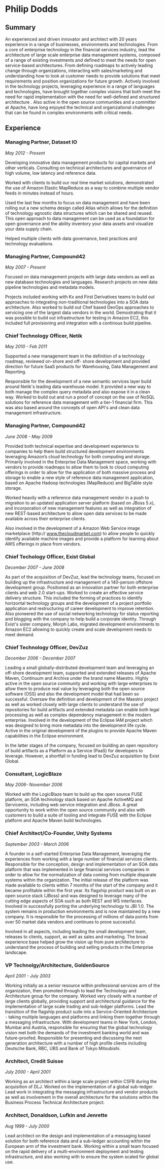 # Philip Dodds

## Summary

An experienced and driven innovator and architect with 20 years experience in a range of businesses, environments and technologies. From a core of enterprise technology in the financial services industry, lead the architecture of large scale enterprise data management systems, composed of a range of existing investments and defined to meet the needs for open service-based architectures. From defining roadmaps to actively leading change through organizations, interacting with sales/marketing and understanding how to look at customer needs to provide solutions that meet requirements and position organizations for future growth. Actively involved in the technology projects, leveraging experience in a range of languages and technologies, have brought together complex visions that both meet the need for rapid implementation with the need for well-defined and structured architecture . Also active in the open source communities and a committer at Apache, have long enjoyed the technical and organizational challenges that can be found in complex environments with critical needs.

## Experience

### Managing Partner, Dataset IO 
*May 2012 - Present*

Developing innovative data management products for capital markets and other verticals. Consulting on technical architectures and governance of high volume, low latency and reference data.

Worked with clients to build our real time market solutions,  demonstrated the use of Amazon Elastic MapReduce as a way to combine multiple vendor feeds in minutes instead of hours.

Used the last few months to focus on data management and have been rolling out a new schema design called Atlas which allows for the definition of technology agnostic data structures which can be shared and reused.  This open approach to data management can be used as a foundation for open governance and the ability inventory your data assets and visualize your data supply chain.

Helped multiple clients with data governance, best practices and technology evaluations.

### Managing Partner, Compound42
*May 2007 - Present*

Focused on data management projects with large data vendors as well as new database technologies and languages. Research projects on new data pipeline technologies and metadata models.

Projects included working with Kx and First Derivatives teams to build out approaches to integrating non-traditional technologies into a SOA data architecture.  Also worked to build out Chef based DevOps approaches to servicing one of the largest data vendors in the world.  Demostrating that it was possible to build out infrastructure for testing in Amazon EC2,  this included full provisioning and integration with a continous build pipeline.

### Chief Technology Officer, Netik
*May 2010 - Feb 2011*
 
Supported a new management team in the definition of a technology roadmap, reviewed on-shore and off- shore development and provided direction for future SaaS products for Warehousing, Data Management and Reporting.

Responsible for the development of a new semantic services layer build around Netik's leading data warehouse model.  It provided a new way to both manage the complex query metadata and also expose it in a clean way.  Worked to build out and run a proof of concept on the use of NoSQL solutions for reference data management with a tier-1 financial firm.  This was also based around the concepts of open API's and clean data management infrastructure.


### Managing Partner, Compound42
*June 2008 - May 2009* 

Provided both technical expertise and development experience to companies to help them build structured development environments leveraging Amazon’s cloud technology for both computing and storage. Primarily involved in the Enterprise Data Management space, working with vendors to provide roadmaps to allow them to look to cloud computing offerings in order to allow for the application of both massive process and storage to enable a new style of reference data management application, based on Apache Hadoop technologies (MapReduce) and BigTable style storage.

Worked heavily with a reference data management vendor in a push to migration to an updated application server platform (based on JBoss 5.x), and incorporation of new management features as well as integration of new REST-based architecture to allow open data services to be made available across their enterprise clients.

Also involved in the development of a Amazon Web Service image marketplace (http:// www.thecloudmarket.com) to allow people to quickly identify available machine images and provide a platform for learning about AWS offerings in place from vendors.

### Chief Techology Officer, Exist Global
*December 2007 - June 2008*

As part of the acquisition of DevZuz, lead the technology teams, focused on building up the infrastructure and management of a 140-person offshore development group. Positioned as an innovation partner for both enterprise clients and web 2.0 start-ups. Worked to create an effective service delivery structure.
 This included the forming of practices to identify horizontal technology groups and the development of a project portfolio application and restructuring of career development to improve retention. Also pioneered the use of social networking technology for status reporting and blogging with the company to help build a corporate identity. Through Exist's sister company, Morph Labs, migrated development environments to Amazon EC2 allowing to quickly create and scale development needs to meet demand.
 
### Chief Technology Officer, DevZuz
*December 2006 - December 2007*

Leading a small globally-distributed development team and leveraging an off-shore development team, supported and extended releases of Apache Maven, Continuum and Archiva under the brand name Maestro. Highly active in the open source community and working with large enterprises to allow them to produce real value by leveraging both the open source software (OSS) and also the development model that had been so successful. Oversaw the definition and development of the Maestro project as well as worked closely with large clients to understand the use of repositories for build artifacts and extended metadata can enable both legal processing as well as complex dependency management in the modern enterprise. Involved in the development of the Eclipse IAM project which was designed to bring more metadata into the development life cycle. Active in the original development of the plugins to provide Apache Maven capabilities in the Eclipse environment.

In the latter stages of the company, focused on building an open repository of build artifacts as a Platform as a Service (PaaS) for developers to leverage. However, a shortfall in funding lead to DevZuz acquisition by Exist Global.

### Consultant, LogicBlaze
*May 2006- November 2006*

Worked with the LogicBlaze team to build up the open source FUSE platform, an SOA technology stack based on Apache ActiveMQ and Servicemix, including web service integration and JBoss. A great opportunity to work within the open source community and also with customers to build a suite of tooling and integrate FUSE with the Eclipse platform and Apache Maven build technologies.

### Chief Architect/Co-Founder, Unity Systems
*September 2003 - March 2006*

A founder in a self-started Enterprise Data Management, leveraging the experiences from working with a large number of financial services clients. Responsible for the conception, design and implementation of an SOA data platform that was implemented in large financial services companies in order to allow for the normalization of data coming from multiple disparate systems within the organization. The initial release of the platform was made available to clients within 7 months of the start of the company and it became profitable within the first year. Its flagship product was built on an open source stack (JBoss) and was designed to leverage many of the cutting edge aspects of SOA such as both REST and WS interfaces. Involved in successfully porting the underlying technology to JBI 1.0. The system remains in production environments and is now maintained by a new company. It is responsible for the processing of millions of data points from over 50 market data vendors and continues to prove successful.

Involved in all aspects, including leading the small development team, releases to clients, support, as well as sales and marketing. The broad experience base helped grow the vision up from pure architecture to understand the process of building and selling products in the Enterprise landscape.

### VP Technolgy/Architecture, GoldenSource
*April 2001 - July 2003*

Working initially as a senior resource within professional services arm of the organization, then promoted through to lead the Technology and Architecture group for the company. Worked very closely with a number of large clients globally, providing support and architectural guidance for the implementation of large scale trading and sub-ledger platforms. Lead the transition of the flagship product suite into a Service-Oriented Architecture - taking multiple languages and platforms and linking them together through a messaging infrastructure. With development teams in New York, London, Mumbai and Austria, responsible for ensuring that the global technology vision met both the demands of the investment banking world and was future-proofed. Responsible for presenting and discussing the next generation architecture with a number of high profile clients including Deutsche Bank, RBC, UBS and Bank of Tokyo Mitsubishi.


### Architect, Credit Suisse
*July 2000 - April 2001*

Working as an architect within a large scale project within CSFB during the acquisition of DLJ. Worked on the implementation of a global sub-ledger. Lead work in integrating the messaging infrastructure and vendor products as well as involvement in the overall architecture for the solutions within the Business Process Technical Architecture project.

### Architect, Donaldson, Lufkin and Jenrette
*Aug 1999 - July 2000*

Lead architect on the design and implementation of a messaging based solution for both reference data and a sub-ledger accounting within the European arm of the investment bank. Working within a small team focused on the rapid delivery of a multi-environment deployment and testing infrastructure, and also working with to ensure the system scaled for global use.
